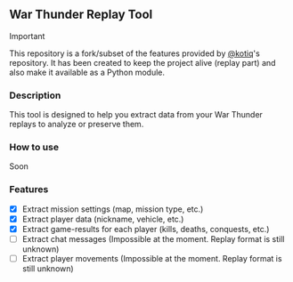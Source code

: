 ## War Thunder Replay Tool

> [!IMPORTANT]
> This repository is a fork/subset of the features provided by [@kotiq](https://github.com/kotiq/wt-tools)'s repository. It has been created to keep the project alive (replay part) and also make it available as a Python module.

### Description

This tool is designed to help you extract data from your War Thunder replays to analyze or preserve them.

### How to use

Soon

### Features

- [x] Extract mission settings (map, mission type, etc.)
- [x] Extract player data (nickname, vehicle, etc.)
- [x] Extract game-results for each player (kills, deaths, conquests, etc.)
- [ ] Extract chat messages (Impossible at the moment. Replay format is still unknown)
- [ ] Extract player movements (Impossible at the moment. Replay format is still unknown)